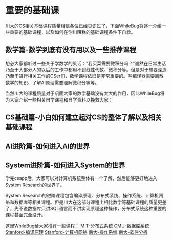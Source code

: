 # 重要的基础课
川大的CS相关基础课程质量相信各位已经见识过了，下面WhileBug将逐一介绍一些重要的基础课程，以及如何在你川糟糕的基础课程条件下自救。
## 数学篇-数学到底有没有用以及一些推荐课程

想必大家都听过一些关于学数学的笑话：“我买菜需要微积分吗？”诚然在日常生活乃至于大部分人的以后的工作中都用不到线性代数、微积分等。但是对于想要深造乃至于进行相关工作的CSer们，数学课程依旧是非常重要的。写编译器需要离散数学的知识、了解AI原理需要理解微积分等等。

当然川大的课程质量对于巩固大家的数学基础没有太大的作用，因此WhileBug将为大家介绍一些相关自学课程和自学资料以挽救大家：

## CS基础篇-小白如何建立起对CS的整体了解以及相关基础课程

## AI进阶篇-如何进入AI的世界

## System进阶篇-如何进入System的世界
学完csapp后，大家可以对计算机系统整体有一个了解，然后能够更好地进入System Research的世界了。

System Research的进阶课程包含编译原理、分布式系统、操作系统、计算机网络和数据库等相关课程。但是川大在这部分课程上相比数学等基础课程的质量更差了，先不说数据库只讲SQL语言而不讲实现原理这种操作，分布式系统这种重要的课程甚至完全没开。

这里WhileBug给大家推荐一些课程：
[MIT-分布式系统](https://www.bilibili.com/video/BV1CU4y1P7PE)
[CMU-数据库系统](https://www.bilibili.com/video/BV1Cp4y1C7dv)
[Stanford-编译原理](https://www.bilibili.com/video/BV1Ms411A7EP)
[Stanford-计算机网络](https://www.bilibili.com/video/BV137411Z7LR)
[南大-操作系统](https://www.bilibili.com/video/BV1Cm4y1d7Ur)
[南大-软件分析](https://www.bilibili.com/video/BV1b7411K7P4)
